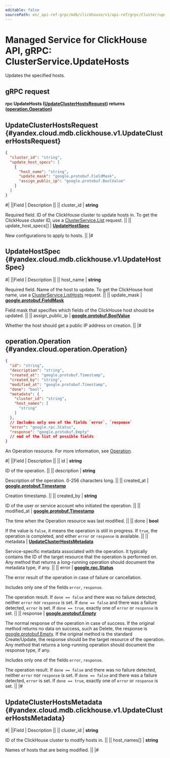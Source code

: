 ```yaml
---
editable: false
sourcePath: en/_api-ref-grpc/mdb/clickhouse/v1/api-ref/grpc/Cluster/updateHosts.md
---
```


# Managed Service for ClickHouse API, gRPC: ClusterService.UpdateHosts

Updates the specified hosts.

## gRPC request

**rpc UpdateHosts ([UpdateClusterHostsRequest](#yandex.cloud.mdb.clickhouse.v1.UpdateClusterHostsRequest)) returns ([operation.Operation](#yandex.cloud.operation.Operation))**

## UpdateClusterHostsRequest {#yandex.cloud.mdb.clickhouse.v1.UpdateClusterHostsRequest}

```json
{
  "cluster_id": "string",
  "update_host_specs": [
    {
      "host_name": "string",
      "update_mask": "google.protobuf.FieldMask",
      "assign_public_ip": "google.protobuf.BoolValue"
    }
  ]
}
```

#|
||Field | Description ||
|| cluster_id | **string**

Required field. ID of the ClickHouse cluster to update hosts in.
To get the ClickHouse cluster ID, use a [ClusterService.List](/docs/managed-clickhouse/api-ref/grpc/Cluster/list#List) request. ||
|| update_host_specs[] | **[UpdateHostSpec](#yandex.cloud.mdb.clickhouse.v1.UpdateHostSpec)**

New configurations to apply to hosts. ||
|#

## UpdateHostSpec {#yandex.cloud.mdb.clickhouse.v1.UpdateHostSpec}

#|
||Field | Description ||
|| host_name | **string**

Required field. Name of the host to update.
To get the ClickHouse host name, use a [ClusterService.ListHosts](/docs/managed-clickhouse/api-ref/grpc/Cluster/listHosts#ListHosts) request. ||
|| update_mask | **[google.protobuf.FieldMask](https://developers.google.com/protocol-buffers/docs/reference/csharp/class/google/protobuf/well-known-types/field-mask)**

Field mask that specifies which fields of the ClickHouse host should be updated. ||
|| assign_public_ip | **[google.protobuf.BoolValue](https://developers.google.com/protocol-buffers/docs/reference/csharp/class/google/protobuf/well-known-types/bool-value)**

Whether the host should get a public IP address on creation. ||
|#

## operation.Operation {#yandex.cloud.operation.Operation}

```json
{
  "id": "string",
  "description": "string",
  "created_at": "google.protobuf.Timestamp",
  "created_by": "string",
  "modified_at": "google.protobuf.Timestamp",
  "done": "bool",
  "metadata": {
    "cluster_id": "string",
    "host_names": [
      "string"
    ]
  },
  // Includes only one of the fields `error`, `response`
  "error": "google.rpc.Status",
  "response": "google.protobuf.Empty"
  // end of the list of possible fields
}
```

An Operation resource. For more information, see [Operation](/docs/api-design-guide/concepts/operation).

#|
||Field | Description ||
|| id | **string**

ID of the operation. ||
|| description | **string**

Description of the operation. 0-256 characters long. ||
|| created_at | **[google.protobuf.Timestamp](https://developers.google.com/protocol-buffers/docs/reference/google.protobuf#timestamp)**

Creation timestamp. ||
|| created_by | **string**

ID of the user or service account who initiated the operation. ||
|| modified_at | **[google.protobuf.Timestamp](https://developers.google.com/protocol-buffers/docs/reference/google.protobuf#timestamp)**

The time when the Operation resource was last modified. ||
|| done | **bool**

If the value is `false`, it means the operation is still in progress.
If `true`, the operation is completed, and either `error` or `response` is available. ||
|| metadata | **[UpdateClusterHostsMetadata](#yandex.cloud.mdb.clickhouse.v1.UpdateClusterHostsMetadata)**

Service-specific metadata associated with the operation.
It typically contains the ID of the target resource that the operation is performed on.
Any method that returns a long-running operation should document the metadata type, if any. ||
|| error | **[google.rpc.Status](https://cloud.google.com/tasks/docs/reference/rpc/google.rpc#status)**

The error result of the operation in case of failure or cancellation.

Includes only one of the fields `error`, `response`.

The operation result.
If `done == false` and there was no failure detected, neither `error` nor `response` is set.
If `done == false` and there was a failure detected, `error` is set.
If `done == true`, exactly one of `error` or `response` is set. ||
|| response | **[google.protobuf.Empty](https://developers.google.com/protocol-buffers/docs/reference/google.protobuf#google.protobuf.Empty)**

The normal response of the operation in case of success.
If the original method returns no data on success, such as Delete,
the response is [google.protobuf.Empty](https://developers.google.com/protocol-buffers/docs/reference/google.protobuf#google.protobuf.Empty).
If the original method is the standard Create/Update,
the response should be the target resource of the operation.
Any method that returns a long-running operation should document the response type, if any.

Includes only one of the fields `error`, `response`.

The operation result.
If `done == false` and there was no failure detected, neither `error` nor `response` is set.
If `done == false` and there was a failure detected, `error` is set.
If `done == true`, exactly one of `error` or `response` is set. ||
|#

## UpdateClusterHostsMetadata {#yandex.cloud.mdb.clickhouse.v1.UpdateClusterHostsMetadata}

#|
||Field | Description ||
|| cluster_id | **string**

ID of the ClickHouse cluster to modify hosts in. ||
|| host_names[] | **string**

Names of hosts that are being modified. ||
|#